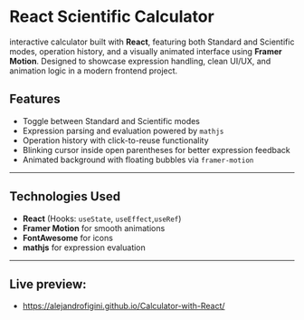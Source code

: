 #  React Scientific Calculator

interactive calculator built with **React**, featuring both Standard and Scientific modes, operation history, and a visually animated interface using **Framer Motion**. Designed to showcase expression handling, clean UI/UX, and animation logic in a modern frontend project.

##  Features

-  Toggle between Standard and Scientific modes
-  Expression parsing and evaluation powered by `mathjs`
-  Operation history with click-to-reuse functionality
-  Blinking cursor inside open parentheses for better expression feedback
-  Animated background with floating bubbles via `framer-motion`

---

##  Technologies Used

- **React** (Hooks: `useState`, `useEffect`,`useRef`)
- **Framer Motion** for smooth animations
- **FontAwesome** for icons
- **mathjs** for expression evaluation

---

## Live preview:
- https://alejandrofigini.github.io/Calculator-with-React/

